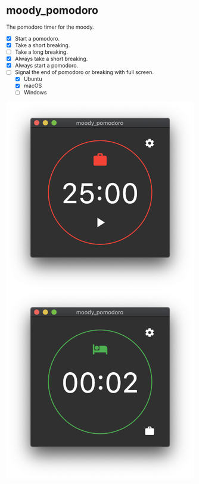 # moody_pomodoro

The pomodoro timer for the moody.

- [x] Start a pomodoro.
- [x] Take a short breaking.
- [ ] Take a long breaking.
- [x] Always take a short breaking.
- [x] Always start a pomodoro.
- [ ] Signal the end of pomodoro or breaking with full screen.
  - [x] Ubuntu
  - [x] macOS
  - [ ] Windows

![pomodoro](docs/images/screenshot1.png)
![breaking](docs/images/screenshot2.png)
